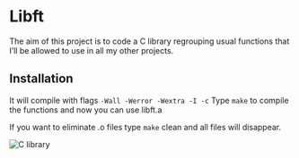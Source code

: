 
# Libft

The aim of this project is to code a C library regrouping usual functions that I’ll be allowed to use in all my other projects.

## Installation
It will compile with flags `-Wall -Werror -Wextra -I -c`
Type `make` to compile the functions and now you can use libft.a
  
  If you want to eliminate .o files type `make` clean and all files will disappear.

![C library](https://nareshit.com/wp-content/uploads/2018/08/C-Programming-online-training-nareshit.jpg)

